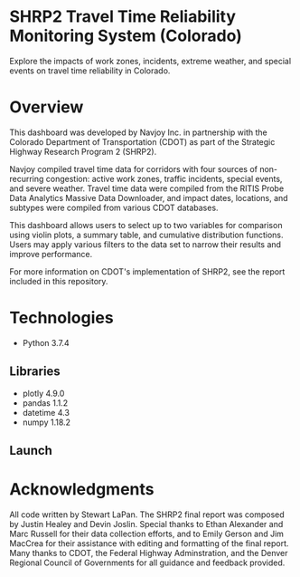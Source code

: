 # SHRP2 Travel Time Reliability Monitoring System (Colorado)
Explore the impacts of work zones, incidents, extreme weather, and special events on travel time reliability in Colorado.

# Overview
This dashboard was developed by Navjoy Inc. in partnership with the Colorado Department of Transportation (CDOT) as part of the Strategic Highway Research Program 2 (SHRP2).

Navjoy compiled travel time data for corridors with four sources of non-recurring congestion: active work zones, traffic incidents, special events, and severe weather. Travel time data were compiled from the RITIS Probe Data Analytics Massive Data Downloader, and impact dates, locations, and subtypes were compiled from various CDOT databases.

This dashboard allows users to select up to two variables for comparison using violin plots, a summary table, and cumulative distribution functions. Users may apply various filters to the data set to narrow their results and improve performance.

For more information on CDOT's implementation of SHRP2, see the report included in this repository.

# Technologies
* Python 3.7.4

## Libraries
* plotly 4.9.0
* pandas 1.1.2
* datetime 4.3
* numpy 1.18.2

## Launch


# Acknowledgments
All code written by Stewart LaPan. The SHRP2 final report was composed by Justin Healey and Devin Joslin. Special thanks to Ethan Alexander and Marc Russell for their data collection efforts, and to Emily Gerson and Jim MacCrea for their assistance with editing and formatting of the final report. Many thanks to CDOT, the Federal Highway Adminstration, and the Denver Regional Council of Governments for all guidance and feedback provided.

